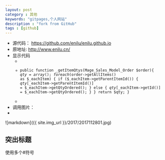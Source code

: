 ```yaml
---
layout: post
category : 其他
keywords: "gitpages,个人网站"
description : "fork from GitHub"
tags : [github]
---
```


- 源代码：
https://github.com/enilu/enilu.github.io
- 原地址:
http://www.enilu.cn/
- 显示代码
	- <code>
	- public function _getItemQtys(Mage_Sales_Model_Order $order){
	    $qty = array();
	    foreach ($order->getAllItems() as $_eachItem) {
	        if ($_eachItem->getParentItemId()) {
	            $qty[$_eachItem->getParentItemId()] = $_eachItem->getQtyOrdered();
	        } else {
	            $qty[$_eachItem->getId()] = $_eachItem->getQtyOrdered();
	        }
	    }
	    return $qty;
	}
	- </code>
- 调用图片：
- 
![markdown]({{ site.img_url }}/2017/2017112801.jpg)

## 突出标题
使用多个#符号

